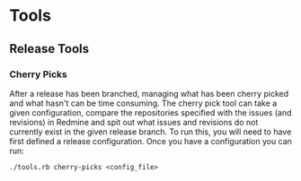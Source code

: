 # Tools

## Release Tools

### Cherry Picks

After a release has been branched, managing what has been cherry picked and what hasn't can be time consuming. The cherry pick tool can take a given configuration, compare the repositories specified with the issues (and revisions) in Redmine and spit out what issues and revisions do not currently exist in the given release branch. To run this, you will need to have first defined a release configuration. Once you have a configuration you can run:

    ./tools.rb cherry-picks <config_file>

